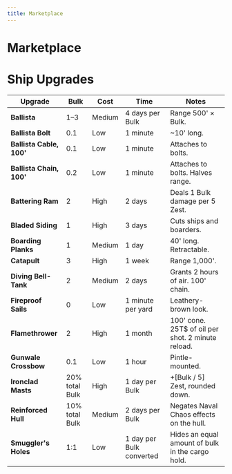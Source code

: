 ```yaml
---
title: Marketplace
---
```


# Marketplace

<MarketplaceAccordion :categories="categories" />

<script setup>
import { ref } from 'vue';
import { categories as marketplaceCategories } from '@/marketplaceData.js';

const categories = ref(marketplaceCategories);
</script>




# Ship Upgrades

|**Upgrade**|**Bulk**|**Cost**|**Time**|**Notes**|
|---|---|---|---|---|
|**Ballista**|1–3|Medium|4 days per Bulk|Range 500' × Bulk.|
|**Ballista Bolt**|0.1|Low|1 minute|~10' long.|
|**Ballista Cable, 100'**|0.1|Low|1 minute|Attaches to bolts.|
|**Ballista Chain, 100'**|0.2|Low|1 minute|Attaches to bolts. Halves range.|
|**Battering Ram**|2|High|2 days|Deals 1 Bulk damage per 5 Zest.|
|**Bladed Siding**|1|High|3 days|Cuts ships and boarders.|
|**Boarding Planks**|1|Medium|1 day|40' long. Retractable.|
|**Catapult**|3|High|1 week|Range 1,000'.|
|**Diving Bell-Tank**|2|Medium|2 days|Grants 2 hours of air. 100' chain.|
|**Fireproof Sails**|0|Low|1 minute per yard|Leathery-brown look.|
|**Flamethrower**|2|High|1 month|100' cone. 25T$ of oil per shot. 2 minute reload.|
|**Gunwale Crossbow**|0.1|Low|1 hour|Pintle-mounted.|
|**Ironclad Masts**|20% total Bulk|High|1 day per Bulk|+[Bulk / 5] Zest, rounded down.|
|**Reinforced Hull**|10% total Bulk|Medium|2 days per Bulk|Negates Naval Chaos effects on the hull.|
|**Smuggler's Holes**|1:1|Low|1 day per Bulk converted|Hides an equal amount of bulk in the cargo hold.|

